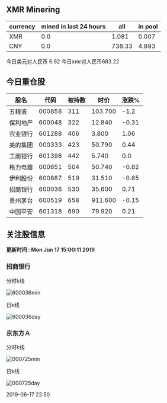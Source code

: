 ## XMR Minering

|currency|mined in last 24 hours|all|in pool|
|---|---|---|---|
|XMR|0.0|1.081|0.007|
|CNY|0.0|738.33|4.893|

今日美元对人民币 6.92	今日xmr对人民币683.22


## 今日重仓股 

|股名|代码|被持数|时价|涨跌%|
|---|---|---|---|---|
|五粮液|000858|311|103.700|-1.2|
|保利地产|600048|322|12.840|-0.31|
|农业银行|601288|406|3.800|1.06|
|美的集团|000333|423|50.790|0.44|
|工商银行|601398|442|5.740|0.0|
|格力电器|000651|504|50.740|-0.82|
|伊利股份|600887|519|31.510|-0.85|
|招商银行|600036|530|35.600|0.71|
|贵州茅台|600519|658|911.600|-0.15|
|中国平安|601318|690|79.920|0.21|

## 关注股信息
**更新时间 : Mon Jun 17 15:00:11 2019**
### 招商银行 
分时k线

![600036min](http://image.sinajs.cn/newchart/min/n/sh600036.gif)

日k线

![600036day](http://image.sinajs.cn/newchart/daily/n/sh600036.gif)

### 京东方Ａ 
分时k线

![000725min](http://image.sinajs.cn/newchart/min/n/sz000725.gif)

日k线

![000725day](http://image.sinajs.cn/newchart/daily/n/sz000725.gif)

2019-06-17 22:50
